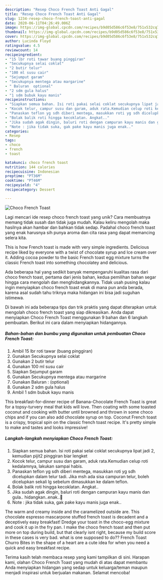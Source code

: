 ```yaml
---
description: "Resep Choco French Toast Anti Gagal"
title: "Resep Choco French Toast Anti Gagal"
slug: 1234-resep-choco-french-toast-anti-gagal
date: 2020-06-11T04:26:49.006Z
image: https://img-global.cpcdn.com/recipes/b9d05d586c6f53e8/751x532cq70/choco-french-toast-foto-resep-utama.jpg
thumbnail: https://img-global.cpcdn.com/recipes/b9d05d586c6f53e8/751x532cq70/choco-french-toast-foto-resep-utama.jpg
cover: https://img-global.cpcdn.com/recipes/b9d05d586c6f53e8/751x532cq70/choco-french-toast-foto-resep-utama.jpg
author: Lucinda Floyd
ratingvalue: 4.5
reviewcount: 14
recipeingredient:
- "15 lbr roti tawar buang pinggiran"
- "Secukupnya selai coklat"
- "2 butir telur"
- "100 ml susu cair"
- "Sejumput garam"
- "Secukupnya mentega atau margarine"
- " Baluran  optional"
- "2 sdm gula halus"
- "1 sdm bubuk kayu manis"
recipeinstructions:
- "Siapkan semua bahan. Isi roti pakai selai coklat secukupnya lipat jadi 2, kemudian pijit2 pinggiran biar lengket"
- "Kocok telur, campur susu dan garam, aduk rata.Kemudian celup roti kedalamnya, lakukan sampai habis."
- "Panaskan teflon yg sdh diberi mentega, masukkan roti yg sdh dicelupkan dalam telur tadi. Jika msh ada sisa campuran telur, boleh dicelupkan sekali lg sebelum dimasukkan ke dalam teflon."
- "Bolak balik roti hingga kecoklatan. Angkat.."
- "Jika sudah agak dingin, baluri roti dengan campuran kayu manis dan gula.. hidangkan..enak..🥰"
- "Note : jika tidak suka, gak pake kayu manis juga enak.."
categories:
- Resep
tags:
- choco
- french
- toast

katakunci: choco french toast 
nutrition: 144 calories
recipecuisine: Indonesian
preptime: "PT36M"
cooktime: "PT46M"
recipeyield: "4"
recipecategory: Dessert

---
```



![Choco French Toast](https://img-global.cpcdn.com/recipes/b9d05d586c6f53e8/751x532cq70/choco-french-toast-foto-resep-utama.jpg)

Lagi mencari ide resep choco french toast yang unik? Cara membuatnya memang tidak susah dan tidak juga mudah. Kalau keliru mengolah maka hasilnya akan hambar dan bahkan tidak sedap. Padahal choco french toast yang enak harusnya sih punya aroma dan cita rasa yang dapat memancing selera kita.

This is how French toast is made with very simple ingredients. Delicious recipe liked by everyone with a twist of chocolate syrup and Ice cream over it. Adding cocoa powder to the basic French toast egg mixture turns the classic French toast into something chocolatey and delicious.

Ada beberapa hal yang sedikit banyak mempengaruhi kualitas rasa dari choco french toast, pertama dari jenis bahan, kedua pemilihan bahan segar hingga cara mengolah dan menghidangkannya. Tidak usah pusing kalau ingin menyiapkan choco french toast enak di mana pun anda berada, karena asal sudah tahu triknya maka hidangan ini bisa jadi suguhan istimewa.


Di bawah ini ada beberapa tips dan trik praktis yang dapat diterapkan untuk mengolah choco french toast yang siap dikreasikan. Anda dapat menyiapkan Choco French Toast menggunakan 9 bahan dan 6 langkah pembuatan. Berikut ini cara dalam menyiapkan hidangannya.

<!--inarticleads1-->

##### Bahan-bahan dan bumbu yang digunakan untuk pembuatan Choco French Toast:

1. Ambil 15 lbr roti tawar (buang pinggiran)
1. Gunakan Secukupnya selai coklat
1. Gunakan 2 butir telur
1. Gunakan 100 ml susu cair
1. Siapkan Sejumput garam
1. Gunakan Secukupnya mentega atau margarine
1. Gunakan  Baluran : (optional)
1. Gunakan 2 sdm gula halus
1. Ambil 1 sdm bubuk kayu manis


This breakfast-for-dinner recipe of Banana-Chocolate French Toast is great for a topsy-turvery meal that kids will love. Then coating with some toasted coconut and cooking with butter until browned and thrown in some choco chips and if you can also add chocolate syrup on top. Coconut French toast is a crispy, tropical spin on the classic french toast recipe. It&#39;s pretty simple to make and tastes and looks impressive! 

<!--inarticleads2-->

##### Langkah-langkah menyiapkan Choco French Toast:

1. Siapkan semua bahan. Isi roti pakai selai coklat secukupnya lipat jadi 2, kemudian pijit2 pinggiran biar lengket
1. Kocok telur, campur susu dan garam, aduk rata.Kemudian celup roti kedalamnya, lakukan sampai habis.
1. Panaskan teflon yg sdh diberi mentega, masukkan roti yg sdh dicelupkan dalam telur tadi. Jika msh ada sisa campuran telur, boleh dicelupkan sekali lg sebelum dimasukkan ke dalam teflon.
1. Bolak balik roti hingga kecoklatan. Angkat..
1. Jika sudah agak dingin, baluri roti dengan campuran kayu manis dan gula.. hidangkan..enak..🥰
1. Note : jika tidak suka, gak pake kayu manis juga enak..


The warm and creamy inside and the caramelized outside are. This chocolate espresso mascarpone stuffed french toast is decadent and a deceptively easy breakfast! Dredge your toast in the choco-egg mixture and cook it up in the fry pan. I make the choco french toast and then put more on top during build, but that clearly isnt right, because my build score in these cases is very bad. what is one supposed to do?? French Toast Churro Bites in the shape of a heart are a cute idea for when you need a quick and easy breakfast recipe. 

Terima kasih telah membaca resep yang kami tampilkan di sini. Harapan kami, olahan Choco French Toast yang mudah di atas dapat membantu Anda menyiapkan hidangan yang sedap untuk keluarga/teman maupun menjadi inspirasi untuk berjualan makanan. Selamat mencoba!

